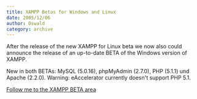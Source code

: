 ```yaml
---
title: XAMPP Betas for Windows and Linux
date: 2005/12/06
author: Oswald
category: archive
---
```


After the release of the new XAMPP for Linux beta we now also could announce the release of an up-to-date BETA of the Windows version of XAMPP.

New in both BETAs: MySQL (5.0.16), phpMyAdmin (2.7.0), PHP (5.1.1) und Apache (2.2.0). Warning: eAccelerator currently doesn't support PHP 5.1.

[Follow me to the XAMPP BETA area](http://www.apachefriends.org/de/xampp-beta.html)
